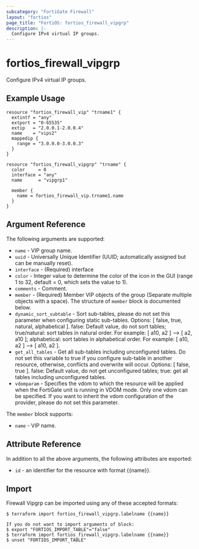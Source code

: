 ```yaml
---
subcategory: "FortiGate Firewall"
layout: "fortios"
page_title: "FortiOS: fortios_firewall_vipgrp"
description: |-
  Configure IPv4 virtual IP groups.
---
```


# fortios_firewall_vipgrp
Configure IPv4 virtual IP groups.

## Example Usage

```hcl
resource "fortios_firewall_vip" "trname1" {
  extintf = "any"
  extport = "0-65535"
  extip   = "2.0.0.1-2.0.0.4"
  name    = "vips2"
  mappedip {
    range = "3.0.0.0-3.0.0.3"
  }
}

resource "fortios_firewall_vipgrp" "trname" {
  color     = 0
  interface = "any"
  name      = "vipgrp1"

  member {
    name = fortios_firewall_vip.trname1.name
  }
}
```

## Argument Reference

The following arguments are supported:

* `name` - VIP group name.
* `uuid` - Universally Unique Identifier (UUID; automatically assigned but can be manually reset).
* `interface` - (Required) interface
* `color` - Integer value to determine the color of the icon in the GUI (range 1 to 32, default = 0, which sets the value to 1).
* `comments` - Comment.
* `member` - (Required) Member VIP objects of the group (Separate multiple objects with a space). The structure of `member` block is documented below.
* `dynamic_sort_subtable` - Sort sub-tables, please do not set this parameter when configuring static sub-tables. Options: [ false, true, natural, alphabetical ]. false: Default value, do not sort tables; true/natural: sort tables in natural order. For example: [ a10, a2 ] --> [ a2, a10 ]; alphabetical: sort tables in alphabetical order. For example: [ a10, a2 ] --> [ a10, a2 ].
* `get_all_tables` - Get all sub-tables including unconfigured tables. Do not set this variable to true if you configure sub-table in another resource, otherwise, conflicts and overwrite will occur. Options: [ false, true ]. false: Default value, do not get unconfigured tables; true: get all tables including unconfigured tables. 
* `vdomparam` - Specifies the vdom to which the resource will be applied when the FortiGate unit is running in VDOM mode. Only one vdom can be specified. If you want to inherit the vdom configuration of the provider, please do not set this parameter.

The `member` block supports:

* `name` - VIP name.


## Attribute Reference

In addition to all the above arguments, the following attributes are exported:
* `id` - an identifier for the resource with format {{name}}.

## Import

Firewall Vipgrp can be imported using any of these accepted formats:
```
$ terraform import fortios_firewall_vipgrp.labelname {{name}}

If you do not want to import arguments of block:
$ export "FORTIOS_IMPORT_TABLE"="false"
$ terraform import fortios_firewall_vipgrp.labelname {{name}}
$ unset "FORTIOS_IMPORT_TABLE"
```
